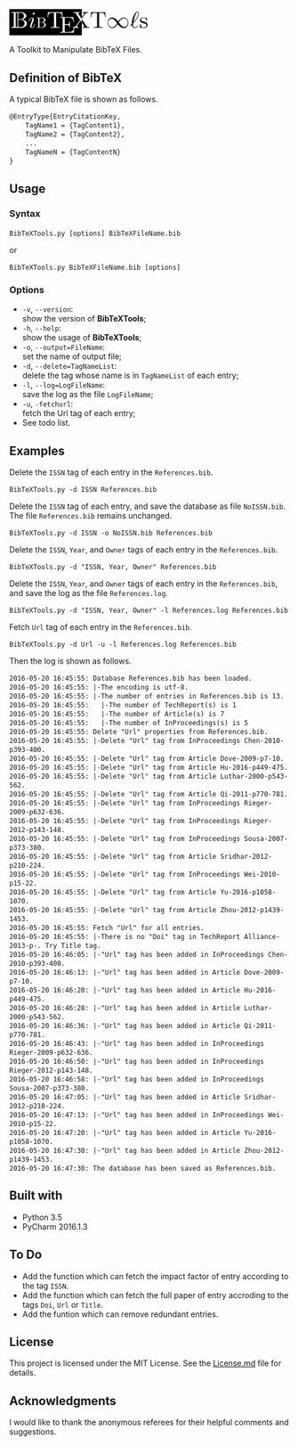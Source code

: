 <img src = "./Logo/Logo.png" width = 250pt />

A Toolkit to Manipulate BibTeX Files.

## Definition of BibTeX
A typical BibTeX file is shown as follows.

    @EntryType{EntryCitationKey,
        TagName1 = {TagContent1},
        TagName2 = {TagContent2},
        ...
        TagNameN = {TagContentN}
    }

## Usage
### Syntax
    BibTeXTools.py [options] BibTeXFileName.bib
or

    BibTeXTools.py BibTeXFileName.bib [options]

### Options
* `-v`, `--version`:<br> show the version of **BibTeXTools**;
* `-h`, `--help`:<br> show the usage of **BibTeXTools**;
* `-o`, `--output=FileName`:<br> set the name of output file;
* `-d`, `--delete=TagNameList`:<br> delete the tag whose name is in `TagNameList` of each entry;
* `-l`, `--log=LogFileName`:<br> save the log as the file `LogFileName`;
* `-u`, `-fetchurl`:<br> fetch the Url tag of each entry;
* See todo list.

## Examples
Delete the `ISSN` tag of each entry in the `References.bib`.

    BibTeXTools.py -d ISSN References.bib

Delete the `ISSN` tag of each entry, and save the database as file `NoISSN.bib`. The file `References.bib` remains unchanged.

    BibTeXTools.py -d ISSN -o NoISSN.bib References.bib

Delete the `ISSN`, `Year`, and `Owner` tags of each entry in the `References.bib`.

    BibTeXTools.py -d "ISSN, Year, Owner" References.bib

Delete the `ISSN`, `Year`, and `Owner` tags of each entry in the `References.bib`, and save the log as the file `References.log`.

    BibTeXTools.py -d "ISSN, Year, Owner" -l References.log References.bib

Fetch `Url` tag of each entry in the `References.bib`.

    BibTeXTools.py -d Url -u -l References.log References.bib

Then the log is shown as follows.

    2016-05-20 16:45:55: Database References.bib has been loaded.
    2016-05-20 16:45:55: |-The encoding is utf-8.
    2016-05-20 16:45:55: |-The number of entries in References.bib is 13.
    2016-05-20 16:45:55:   |-The number of TechReport(s) is 1
    2016-05-20 16:45:55:   |-The number of Article(s) is 7
    2016-05-20 16:45:55:   |-The number of InProceedings(s) is 5
    2016-05-20 16:45:55: Delete "Url" properties from References.bib.
    2016-05-20 16:45:55: |-Delete "Url" tag from InProceedings Chen-2010-p393-400.
    2016-05-20 16:45:55: |-Delete "Url" tag from Article Dove-2009-p7-10.
    2016-05-20 16:45:55: |-Delete "Url" tag from Article Hu-2016-p449-475.
    2016-05-20 16:45:55: |-Delete "Url" tag from Article Luthar-2000-p543-562.
    2016-05-20 16:45:55: |-Delete "Url" tag from Article Qi-2011-p770-781.
    2016-05-20 16:45:55: |-Delete "Url" tag from InProceedings Rieger-2009-p632-636.
    2016-05-20 16:45:55: |-Delete "Url" tag from InProceedings Rieger-2012-p143-148.
    2016-05-20 16:45:55: |-Delete "Url" tag from InProceedings Sousa-2007-p373-380.
    2016-05-20 16:45:55: |-Delete "Url" tag from Article Sridhar-2012-p210-224.
    2016-05-20 16:45:55: |-Delete "Url" tag from InProceedings Wei-2010-p15-22.
    2016-05-20 16:45:55: |-Delete "Url" tag from Article Yu-2016-p1058-1070.
    2016-05-20 16:45:55: |-Delete "Url" tag from Article Zhou-2012-p1439-1453.
    2016-05-20 16:45:55: Fetch "Url" for all entries.
    2016-05-20 16:45:55: |-There is no "Doi" tag in TechReport Alliance-2013-p-. Try Title tag.
    2016-05-20 16:46:05: |-"Url" tag has been added in InProceedings Chen-2010-p393-400.
    2016-05-20 16:46:13: |-"Url" tag has been added in Article Dove-2009-p7-10.
    2016-05-20 16:46:20: |-"Url" tag has been added in Article Hu-2016-p449-475.
    2016-05-20 16:46:28: |-"Url" tag has been added in Article Luthar-2000-p543-562.
    2016-05-20 16:46:36: |-"Url" tag has been added in Article Qi-2011-p770-781.
    2016-05-20 16:46:43: |-"Url" tag has been added in InProceedings Rieger-2009-p632-636.
    2016-05-20 16:46:50: |-"Url" tag has been added in InProceedings Rieger-2012-p143-148.
    2016-05-20 16:46:58: |-"Url" tag has been added in InProceedings Sousa-2007-p373-380.
    2016-05-20 16:47:05: |-"Url" tag has been added in Article Sridhar-2012-p210-224.
    2016-05-20 16:47:13: |-"Url" tag has been added in InProceedings Wei-2010-p15-22.
    2016-05-20 16:47:20: |-"Url" tag has been added in Article Yu-2016-p1058-1070.
    2016-05-20 16:47:30: |-"Url" tag has been added in Article Zhou-2012-p1439-1453.
    2016-05-20 16:47:30: The database has been saved as References.bib.

## Built with
* Python 3.5
* PyCharm 2016.1.3

## To Do
* Add the function which can fetch the impact factor of entry according to the tag `ISSN`.
* Add the function which can fetch the full paper of entry accroding to the tags `Doi`, `Url` or `Title`.
* Add the funtion which can remove redundant entries.

## License
This project is licensed under the MIT License. See the [License.md](License.md) file for details.

## Acknowledgments
I would like to thank the anonymous referees for their helpful comments and suggestions.